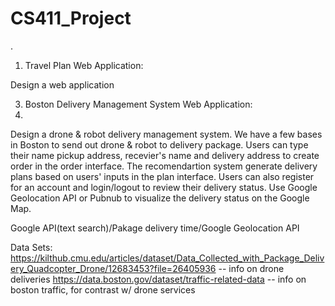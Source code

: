 # CS411_Project
.
1. Travel Plan Web Application: 

Design a web application 


3. Boston Delivery Management System Web Application: 
4. 
Design a drone & robot delivery management system. We have a few bases in Boston to send out drone & robot to delivery package. Users can type their name pickup address, recevier's name and delivery address to create order in the order interface. The recomendartion system generate delivery plans based on users' inputs in the plan interface. Users can also register for an account and login/logout to review their delivery status. Use Google Geolocation API or Pubnub to visualize the delivery status on the Google Map.

Google API(text search)/Pakage delivery time/Google Geolocation API

Data Sets:
https://kilthub.cmu.edu/articles/dataset/Data_Collected_with_Package_Delivery_Quadcopter_Drone/12683453?file=26405936 -- info on drone deliveries
https://data.boston.gov/dataset/traffic-related-data -- info on boston traffic, for contrast w/ drone services
